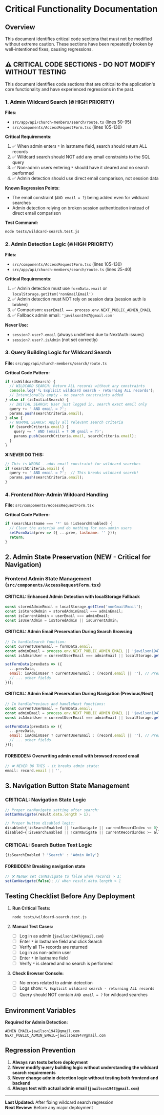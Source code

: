 # Critical Functionality Documentation

## Overview
This document identifies critical code sections that must not be modified without extreme caution. These sections have been repeatedly broken by well-intentioned fixes, causing regressions.

## ⚠️ CRITICAL CODE SECTIONS - DO NOT MODIFY WITHOUT TESTING

This document identifies code sections that are critical to the application's core functionality and have experienced regressions in the past.

### 1. Admin Wildcard Search (🔥 HIGH PRIORITY)

**Files:**
- `src/app/api/church-members/search/route.ts` (lines 50-95)
- `src/components/AccessRequestForm.tsx` (lines 105-130)

**Critical Requirements:**
1. ✅ When admin enters `*` in lastname field, search should return ALL records
2. ✅ Wildcard search should NOT add any email constraints to the SQL query  
3. ✅ Non-admin users entering `*` should have it cleared and no search performed
4. ✅ Admin detection should use direct email comparison, not session data

**Known Regression Points:**
- The email constraint (`AND email = ?`) being added even for wildcard searches
- Admin detection relying on broken session authentication instead of direct email comparison

**Test Command:**
```bash
node tests/wildcard-search.test.js
```

### 2. Admin Detection Logic (🔥 HIGH PRIORITY)

**Files:**
- `src/components/AccessRequestForm.tsx` (lines 105-130)
- `src/app/api/church-members/search/route.ts` (lines 25-40)

**Critical Requirements:**
1. ✅ Admin detection must use `formData.email` or `localStorage.getItem('nonGmailEmail')`
2. ✅ Admin detection must NOT rely on session data (session auth is broken)
3. ✅ Comparison: `userEmail === process.env.NEXT_PUBLIC_ADMIN_EMAIL`
4. ✅ Fallback admin email: `'jawilson1947@gmail.com'`

**Never Use:**
- `session?.user?.email` (always undefined due to NextAuth issues)
- `session?.user?.isAdmin` (not set correctly)

### 3. Query Building Logic for Wildcard Search

**File:** `src/app/api/church-members/search/route.ts`

**Critical Code Pattern:**
```javascript
if (isWildcardSearch) {
  // WILDCARD SEARCH: Return ALL records without any constraints
  console.log('🔍 Explicit wildcard search - returning ALL records');
  // Intentionally empty - no search constraints added
} else if (isInitialSearch) {
  // INITIAL SEARCH: User just logged in, search exact email only
  query += ' AND email = ?';
  params.push(searchCriteria.email);
} else {
  // NORMAL SEARCH: Apply all relevant search criteria
  if (searchCriteria.email) {
    query += ' AND (email = ? OR gmail = ?)';
    params.push(searchCriteria.email, searchCriteria.email);
  }
}
```

**❌ NEVER DO THIS:**
```javascript
// This is WRONG - adds email constraint for wildcard searches
if (searchCriteria.email) {
  query += ' AND email = ?';  // This breaks wildcard search!
  params.push(searchCriteria.email);
}
```

### 4. Frontend Non-Admin Wildcard Handling

**File:** `src/components/AccessRequestForm.tsx`

**Critical Code Pattern:**
```javascript
if (searchLastname === '*' && !isSearchEnabled) {
  // Clear the asterisk and do nothing for non-admin users
  setFormData(prev => ({ ...prev, lastname: '' }));
  return;
}
```

## 2. Admin State Preservation (NEW - Critical for Navigation)

### Frontend Admin State Management (`src/components/AccessRequestForm.tsx`)

#### CRITICAL: Enhanced Admin Detection with localStorage Fallback
```javascript
const storedAdminEmail = localStorage.getItem('nonGmailEmail');
const isStoredAdmin = storedAdminEmail === adminEmail;
const isCurrentAdmin = userEmail === adminEmail;
const isUserAdmin = isStoredAdmin || isCurrentAdmin;
```

#### CRITICAL: Admin Email Preservation During Search Browsing
```javascript
// In handleSearch function:
const currentUserEmail = formData.email;
const adminEmail = process.env.NEXT_PUBLIC_ADMIN_EMAIL || 'jawilson1947@gmail.com';
const isAdminUser = currentUserEmail === adminEmail || localStorage.getItem('nonGmailEmail') === adminEmail;

setFormData(prevData => ({
  ...prevData,
  email: isAdminUser ? currentUserEmail : (record.email || ''), // Preserve admin email during browsing
  // ... other fields
}));
```

#### CRITICAL: Admin Email Preservation During Navigation (Previous/Next)
```javascript
// In handlePrevious and handleNext functions:
const currentUserEmail = formData.email;
const adminEmail = process.env.NEXT_PUBLIC_ADMIN_EMAIL || 'jawilson1947@gmail.com';
const isAdminUser = currentUserEmail === adminEmail || localStorage.getItem('nonGmailEmail') === adminEmail;

setFormData(prevData => ({
  ...prevData,
  email: isAdminUser ? currentUserEmail : (record.email || ''), // Preserve admin email during navigation
  // ... other fields
}));
```

#### FORBIDDEN: Overwriting admin email with browsed record email
```javascript
// ❌ NEVER DO THIS - it breaks admin state:
email: record.email || '',
```

## 3. Navigation Button State Management

### CRITICAL: Navigation State Logic
```javascript
// Proper canNavigate setting after search:
setCanNavigate(result.data.length > 1);

// Proper button disabled logic:
disabled={!isSearchEnabled || !canNavigate || currentRecordIndex <= 0}
disabled={!isSearchEnabled || !canNavigate || currentRecordIndex >= allRecords.length - 1}
```

### CRITICAL: Search Button Text Logic
```javascript
{isSearchEnabled ? 'Search' : 'Admin Only'}
```

#### FORBIDDEN: Breaking navigation state
```javascript
// ❌ NEVER set canNavigate to false when records > 1:
setCanNavigate(false); // when result.data.length > 1
```

## Testing Checklist Before Any Deployment

1. **Run Critical Tests:**
   ```bash
   node tests/wildcard-search.test.js
   ```

2. **Manual Test Cases:**
   - [ ] Log in as admin (`jawilson1947@gmail.com`)
   - [ ] Enter `*` in lastname field and click Search
   - [ ] Verify all 11+ records are returned
   - [ ] Log in as non-admin user
   - [ ] Enter `*` in lastname field
   - [ ] Verify `*` is cleared and no search is performed

3. **Check Browser Console:**
   - [ ] No errors related to admin detection
   - [ ] Logs show: `🔍 Explicit wildcard search - returning ALL records`
   - [ ] Query should NOT contain `AND email = ?` for wildcard searches

## Environment Variables

**Required for Admin Detection:**
```
ADMIN_EMAIL=jawilson1947@gmail.com
NEXT_PUBLIC_ADMIN_EMAIL=jawilson1947@gmail.com
```

## Regression Prevention

1. **Always run tests before deployment**
2. **Never modify query building logic without understanding the wildcard search requirements**
3. **Never change admin detection logic without testing both frontend and backend**
4. **Always test with actual admin email (`jawilson1947@gmail.com`)**

---

**Last Updated:** After fixing wildcard search regression  
**Next Review:** Before any major deployment 